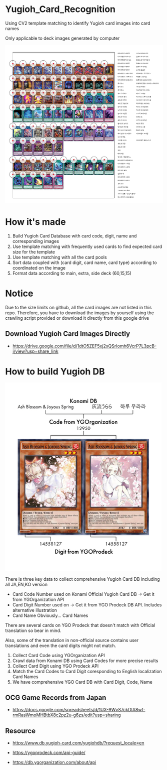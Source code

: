 # Yugioh_Card_Recognition

Using CV2 template matching to identify Yugioh card images into card names

Only applicable to deck images generated by computer 

![alt text](https://github.com/vestavesto/Yugioh_Card_Recognition/blob/main/schem_01.jpg)

# How it's made
1. Build Yugioh Card Database with card code, digit, name and corresponding images
2. Use template matching with frequently used cards to find expected card size for the template
3. Use template matching with all the card pools
4. Sort data coupled with (card digit, card name, card type) according to coordinated on the image
5. Format data according to main, extra, side deck (60,15,15)

# Notice
Due to the size limits on github, all the card images are not listed in this repo.
Therefore, you have to download the images by yourself using the crawling script provided or download it directly from this google drive

## Download Yugioh Card Images Directly
* https://drive.google.com/file/d/1dtO5ZEF5xj2xQSrIomh6VcrP7L3pcB-j/view?usp=share_link

# How to build Yugioh DB

![alt text](https://github.com/vestavesto/Yugioh_Card_Recognition/blob/main/schem_02.jpg)

There is three key data to collect comprehensive Yugioh Card DB including all JA,EN,KO version
* Card Code     Number used on Konami Official Yugioh Card DB -> Get it from YGOrganization API
* Card Digit    Number used on -> Get it from YGO Prodeck DB API. Includes alternative illustration
* Card Name     Obviously... Card Names

There are several cards on YGO Prodeck that doesn't match with Official translation so bear in mind.

Also, some of the translation in non-official source contains user translations and even the card digits might not match.

1. Collect Card Code using YGOrganization API
2. Crawl data from Konami DB using Card Codes for more precise results
3. Collect Card Digit using YGO Prodeck API
4. Match the Card Codes to Card Digit coresponding to English localization Card Names
5. We have comprehensive YGO Card DB with Card Digit, Code, Name

## OCG Game Records from Japan
* https://docs.google.com/spreadsheets/d/1UX-9WvS7ckDIA8wf-rmRasWmoMHBtbX8c2pz2u-g6zs/edit?usp=sharing

## Resource

* https://www.db.yugioh-card.com/yugiohdb/?request_locale=en

* https://ygoprodeck.com/api-guide/

* https://db.ygorganization.com/about/api
